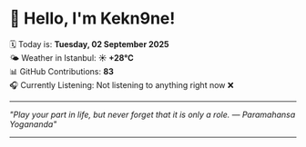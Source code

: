 # 👋 Hello, I'm Kekn9ne!

🗓️ Today is: **Tuesday, 02 September 2025**  
🌤️ Weather in Istanbul: **☀️   +28°C**  
📊 GitHub Contributions: **83**  
🎧 Currently Listening: Not listening to anything right now ❌

---

_"Play your part in life, but never forget that it is only a role. — *Paramahansa Yogananda*"_

---
